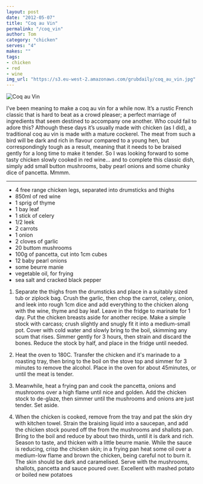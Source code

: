 ```yaml
---
layout: post
date: "2012-05-07"
title: "Coq au Vin"
permalink: "/coq_vin"
author: Tom
category: "chicken"
serves: "4"
makes: ""
tags:
- chicken
- red
- wine
img_url: "https://s3.eu-west-2.amazonaws.com/grubdaily/coq_au_vin.jpg"
---
```

<img src="https://s3.eu-west-2.amazonaws.com/grubdaily/coq_au_vin.jpg" alt="Coq au Vin" />

I’ve been meaning to make a coq au vin for a while now. It’s a rustic French classic that is hard to beat as a crowd pleaser; a perfect marriage of ingredients that seem destined to accompany one another. Who could fail to adore this? Although these days it’s usually made with chicken (as I did), a traditional coq au vin is made with a mature cockerel. The meat from such a bird will be dark and rich in flavour compared to a young hen, but correspondingly tough as a result, meaning that it needs to be braised gently for a long time to make it tender. So I was looking forward to some tasty chicken slowly cooked in red wine&#8230; and to complete this classic dish, simply add small button mushrooms, baby pearl onions and some chunky dice of pancetta. Mmmm.

---
* 4 free range chicken legs, separated into drumsticks and thighs
* 850ml of red wine
* 1 sprig of thyme
* 1 bay leaf
* 1 stick of celery
* 1/2 leek
* 2 carrots
* 1 onion
* 2 cloves of garlic
* 20 buttom mushrooms
* 100g of pancetta, cut into 1cm cubes
* 12 baby pearl onions
* some beurre manie
* vegetable oil, for frying
* sea salt and cracked black pepper

1. Separate the thighs from the drumsticks and place in a suitably sized tub or ziplock bag. Crush the garlic, then chop the carrot, celery, onion, and leek into rough 1cm dice and add everything to the chicken along with the wine, thyme and bay leaf. Leave in the fridge to marinate for 1 day. Put the chicken breasts aside for another recipe. Make a simple stock with carcass; crush slightly and snugly fit it into a medium-small pot. Cover with cold water and slowly bring to the boil, skimming any scum that rises. Simmer gently for 3 hours, then strain and discard the bones. Reduce the stock by half, and place in the fridge until needed.

2. Heat the oven to 180C. Transfer the chicken and it's marinade to a roasting tray, then bring to the boil on the stove top and simmer for 3 minutes to remove the alcohol. Place in the oven for about 45minutes, or until the meat is tender.

3. Meanwhile, heat a frying pan and cook the pancetta, onions and mushrooms over a high flame until nice and golden. Add the chicken stock to de-glaze, then simmer until the mushrooms and onions are just tender. Set aside.

4. When the chicken is cooked, remove from the tray and pat the skin dry with kitchen towel. Strain the braising liquid into a saucepan, and add the chicken stock poured off the from the mushrooms and shallots pan. Bring to the boil and reduce by about two thirds, until it is dark and rich. Season to taste, and thicken with a little beurre manie. While the sauce is reducing, crisp the chicken skin; in a frying pan heat some oil over a medium-low flame and brown the chicken, being careful not to burn it. The skin should be dark and caramelised. Serve with the mushrooms, shallots, pancetta and sauce poured over. Excellent with mashed potato or boiled new potatoes

